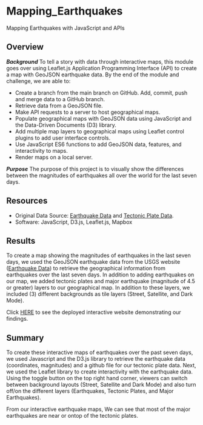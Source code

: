# Mapping_Earthquakes
Mapping Earthquakes with JavaScript and APIs

## Overview 
***Background***
To tell a story with data through interactive maps, this module goes over using Leaflet.js Application Programming Interface (API) to create a map with GeoJSON earthquake data. By the end of the module and challenge, we are able to: 

- Create a branch from the main branch on GitHub. Add, commit, push and merge data to a GitHub branch.
- Retrieve data from a GeoJSON file.
- Make API requests to a server to host geographical maps.
- Populate geographical maps with GeoJSON data using JavaScript and the Data-Driven Documents (D3) library.
- Add multiple map layers to geographical maps using Leaflet control plugins to add user interface controls.
- Use JavaScript ES6 functions to add GeoJSON data, features, and interactivity to maps.
- Render maps on a local server.


***Purpose***
The purpose of this project is to visually show the differences between the magnitudes of earthquakes all over the world for the last seven days.

## Resources 
- Original Data Source: [Earthquake Data](https://earthquake.usgs.gov/earthquakes/feed/v1.0/summary/all_week.geojson) and [Tectonic Plate Data](https://raw.githubusercontent.com/fraxen/tectonicplates/master/GeoJSON/PB2002_boundaries.json).
- Software: JavaScript, D3.js, Leaflet.js, Mapbox 


## Results
To create a map showing the magnitudes of earthquakes in the last seven days, we used the GeoJSON earthquake data from the USGS website ([Earthquake Data](https://earthquake.usgs.gov/earthquakes/feed/v1.0/summary/all_week.geojson)) to retrieve the geographical information from earthquakes over the last seven days. In addition to adding earthquakes on our map, we added tectonic plates and major earthquake (magnitude of 4.5 or greater) layers to our geographical map. In addition to these layers, we included (3) different backgrounds as tile layers (Street, Satellite, and Dark Mode). 

Click [HERE]() to see the deployed interactive website demonstrating our findings. 


## Summary 
To create these interactive maps of earthquakes over the past seven days, we used Javascript and the D3.js library to retrieve the earthquake data (coordinates, magnitudes) and a github file for our tectonic plate data. Next, we used the Leaflet library to create interactivity with the earthquake data. Using the toggle button on the top right hand corner, viewers can switch between background layouts (Street, Satellite and Dark Mode) and also turn off/on the different layers (Earthquakes, Tectonic Plates, and Major Earthquakes). 

From our interactive earthquake maps, We can see that most of the major earthquakes are near or ontop of the tectonic plates. 
